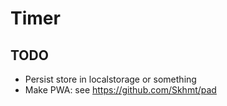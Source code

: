 # Timer

## TODO

- Persist store in localstorage or something
- Make PWA: see https://github.com/Skhmt/pad